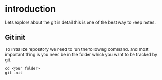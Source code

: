 # introduction
Lets explore about the git in detail this is one of the best way to keep notes.

## Git init

To initialize repository we need to run the following command.
and most important thing is you need be in the folder which you want to be tracked by git.

```
cd <your folder>
git init

```
